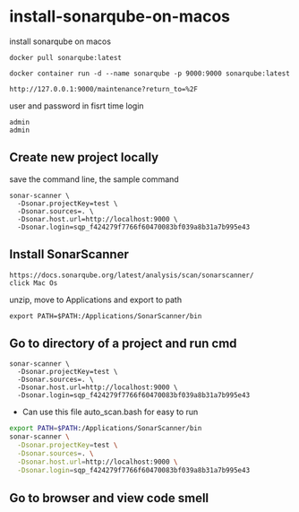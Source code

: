 # install-sonarqube-on-macos
install sonarqube on macos

```
docker pull sonarqube:latest
```

```
docker container run -d --name sonarqube -p 9000:9000 sonarqube:latest
```

```
http://127.0.0.1:9000/maintenance?return_to=%2F
```

user and password in fisrt time login
```
admin
admin
```


## Create new project locally
save the command line, the sample command
```
sonar-scanner \
  -Dsonar.projectKey=test \
  -Dsonar.sources=. \
  -Dsonar.host.url=http://localhost:9000 \
  -Dsonar.login=sqp_f424279f7766f60470083bf039a8b31a7b995e43
```


## Install SonarScanner
```
https://docs.sonarqube.org/latest/analysis/scan/sonarscanner/
click Mac Os
```

unzip, move to Applications and export to path
```
export PATH=$PATH:/Applications/SonarScanner/bin
```

## Go to directory of a project and run cmd
```
sonar-scanner \
  -Dsonar.projectKey=test \
  -Dsonar.sources=. \
  -Dsonar.host.url=http://localhost:9000 \
  -Dsonar.login=sqp_f424279f7766f60470083bf039a8b31a7b995e43
```

* Can use this file auto_scan.bash for easy to run
```bash
export PATH=$PATH:/Applications/SonarScanner/bin
sonar-scanner \
  -Dsonar.projectKey=test \
  -Dsonar.sources=. \
  -Dsonar.host.url=http://localhost:9000 \
  -Dsonar.login=sqp_f424279f7766f60470083bf039a8b31a7b995e43

```
## Go to browser and view code smell
